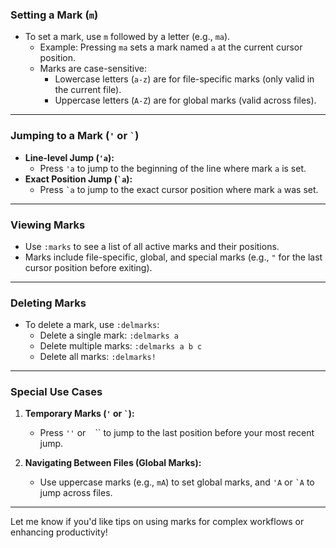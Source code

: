 ### **Setting a Mark (`m`)**
- To set a mark, use `m` followed by a letter (e.g., `ma`).
  - Example: Pressing `ma` sets a mark named `a` at the current cursor position.
  - Marks are case-sensitive:
    - Lowercase letters (`a-z`) are for file-specific marks (only valid in the current file).
    - Uppercase letters (`A-Z`) are for global marks (valid across files).

---

### **Jumping to a Mark (`'` or `` ` ``)**
- **Line-level Jump (`'a`):**
  - Press `'a` to jump to the beginning of the line where mark `a` is set.
- **Exact Position Jump (`` `a ``):**
  - Press `` `a `` to jump to the exact cursor position where mark `a` was set.

---

### **Viewing Marks**
- Use `:marks` to see a list of all active marks and their positions.
- Marks include file-specific, global, and special marks (e.g., `"` for the last cursor position before exiting).

---

### **Deleting Marks**
- To delete a mark, use `:delmarks`:
  - Delete a single mark: `:delmarks a`
  - Delete multiple marks: `:delmarks a b c`
  - Delete all marks: `:delmarks!`

---

### **Special Use Cases**
1. **Temporary Marks (`'` or `` ` ``):**
   - Press `''` or `` `` `` to jump to the last position before your most recent jump.

2. **Navigating Between Files (Global Marks):**
   - Use uppercase marks (e.g., `mA`) to set global marks, and `'A` or `` `A `` to jump across files.

---

Let me know if you'd like tips on using marks for complex workflows or enhancing productivity!
